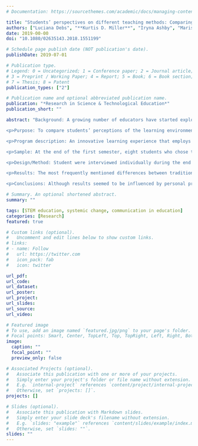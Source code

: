 ```yaml
---
# Documentation: https://sourcethemes.com/academic/docs/managing-content/

title: "Students’ perspectives on different teaching methods: Comparing innovative and traditional courses in a technology program"
authors: ["Luciana Debs", "**Kurtis D. Miller**", "Iryna Ashby", "Marisa Exter"]
date: 2019-00-00
doi: "10.1080/02635143.2018.1551199"

# Schedule page publish date (NOT publication's date).
publishDate: 2019-07-01

# Publication type.
# Legend: 0 = Uncategorized; 1 = Conference paper; 2 = Journal article;
# 3 = Preprint / Working Paper; 4 = Report; 5 = Book; 6 = Book section;
# 7 = Thesis; 8 = Patent
publication_types: ["2"]

# Publication name and optional abbreviated publication name.
publication: "*Research in Science & Technological Education*"
publication_short: ""

abstract: "Background: A growing number of educators have started exploring student-centered approaches to improve students’ learning and satisfaction with courses and programs. While prior research shows a positive impact of such strategies on student learning, further exploration of the perceptions of traditional, lecture-based and other more inquiry-based active learning as experienced by students within the same university is needed.</p>

<p>Purpose: To compare students’ perceptions of the learning environment in studio-type courses within an innovative pilot student-centered transdisciplinary learning experience to the environment in traditional lecture or lecture-and-lab courses.</p>

<p>Program description: An innovative learning experience that employs student-centered teaching strategies to engage students in the transdisciplinary exploration of technology and liberal arts within a technology-focused college in a large land-grant university.</p>

<p>Sample: At the end of the first semester, eight students who chose to leave the program were interviewed. At the end of the second semester, eight students who chose to remain in the program and four students who left after the first semester were interviewed.</p>

<p>Design/Method: Student were interviewed individually during the end of either their Fall 2014 semester or Spring 2015 semester. A thematic analysis was conducted. Frequency of occurrence was counted and compared for each theme.</p>

<p>Results: The most frequently mentioned differences between traditional courses and this learning experience regarded instruction, assessment, and uncertainty. Students enjoyed the flexibility of a more student-centered approach, but struggled with understanding assessment and time management within self-directed transdisciplinary coursework. Student learning preferences appeared to influence their perceptions of each teaching method.</p>

<p>Conclusions: Although results seemed to be influenced by personal preferences, time management and dealing with uncertainty were sources of frustration across both groups of students. Scaffolding students in these two areas may help students make an easier transition toward more student-centered learning environments."

# Summary. An optional shortened abstract.
summary: ""

tags: [STEM education, systemic change, communication in education]
categories: [Research]
featured: true

# Custom links (optional).
#   Uncomment and edit lines below to show custom links.
# links:
# - name: Follow
#   url: https://twitter.com
#   icon_pack: fab
#   icon: twitter

url_pdf:
url_code:
url_dataset:
url_poster:
url_project:
url_slides:
url_source:
url_video:

# Featured image
# To use, add an image named `featured.jpg/png` to your page's folder. 
# Focal points: Smart, Center, TopLeft, Top, TopRight, Left, Right, BottomLeft, Bottom, BottomRight.
image:
  caption: ""
  focal_point: ""
  preview_only: false

# Associated Projects (optional).
#   Associate this publication with one or more of your projects.
#   Simply enter your project's folder or file name without extension.
#   E.g. `internal-project` references `content/project/internal-project/index.md`.
#   Otherwise, set `projects: []`.
projects: []

# Slides (optional).
#   Associate this publication with Markdown slides.
#   Simply enter your slide deck's filename without extension.
#   E.g. `slides: "example"` references `content/slides/example/index.md`.
#   Otherwise, set `slides: ""`.
slides: ""
---
```

